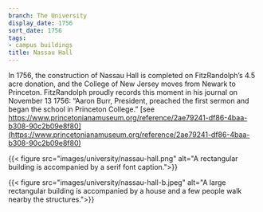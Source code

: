 ```yaml
---
branch: The University
display_date: 1756
sort_date: 1756
tags:
- campus buildings
title: Nassau Hall
---
```


In 1756, the construction of Nassau Hall is completed on FitzRandolph’s 4.5 acre donation, and the College of New Jersey moves from Newark to Princeton. FitzRandolph proudly records this moment in his journal on November 13 1756: “Aaron Burr, President, preached the first sermon and began the school in Princeton College.” [see https://www.princetonianamuseum.org/reference/2ae79241-df86-4baa-b308-90c2b09e8f80](https://www.princetonianamuseum.org/reference/2ae79241-df86-4baa-b308-90c2b09e8f80)



{{< figure src="images/university/nassau-hall.png" alt="A rectangular building is accompanied by a serif font caption.">}}


{{< figure src="images/university/nassau-hall-b.jpeg" alt="A large rectangular building is accompanied by a house and a few people walk nearby the structures.">}}
